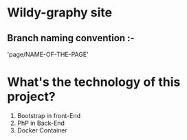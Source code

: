 # Wildy-graphy site 
## Branch naming convention :- 
'page/NAME-OF-THE-PAGE'
 
# What's the technology of this project?

1. Bootstrap in front-End
2. PhP in Back-End 
3. Docker Container 

